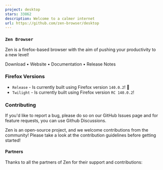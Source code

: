 ```yaml
---
project: desktop
stars: 33862
description: Welcome to a calmer internet
url: https://github.com/zen-browser/desktop
---
```


### `Zen Browser`

Zen is a firefox-based browser with the aim of pushing your productivity to a new level!

Download • Website • Documentation • Release Notes

### Firefox Versions

-   `Release` - Is currently built using Firefox version `140.0.2`! 🚀
-   `Twilight` - Is currently built using Firefox version `RC 140.0.2`!

### Contributing

If you'd like to report a bug, please do so on our GitHub Issues page and for feature requests, you can use Github Discussions.

Zen is an open-source project, and we welcome contributions from the community! Please take a look at the contribution guidelines before getting started!

#### Partners

Thanks to all the partners of Zen for their support and contributions:
